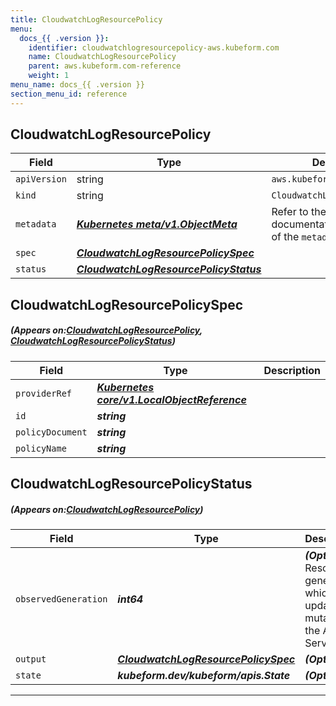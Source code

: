 ```yaml
---
title: CloudwatchLogResourcePolicy
menu:
  docs_{{ .version }}:
    identifier: cloudwatchlogresourcepolicy-aws.kubeform.com
    name: CloudwatchLogResourcePolicy
    parent: aws.kubeform.com-reference
    weight: 1
menu_name: docs_{{ .version }}
section_menu_id: reference
---
```


## CloudwatchLogResourcePolicy
| Field | Type | Description |
| ------ | ----- | ----------- |
| `apiVersion` | string | `aws.kubeform.com/v1alpha1` |
|    `kind` | string | `CloudwatchLogResourcePolicy` |
| `metadata` | ***[Kubernetes meta/v1.ObjectMeta](https://kubernetes.io/docs/reference/generated/kubernetes-api/v1.13/#objectmeta-v1-meta)***|Refer to the Kubernetes API documentation for the fields of the `metadata` field.|
| `spec` | ***[CloudwatchLogResourcePolicySpec](#CloudwatchLogResourcePolicySpec)***||
| `status` | ***[CloudwatchLogResourcePolicyStatus](#CloudwatchLogResourcePolicyStatus)***||
## CloudwatchLogResourcePolicySpec
##### (Appears on:[CloudwatchLogResourcePolicy](#CloudwatchLogResourcePolicy), [CloudwatchLogResourcePolicyStatus](#CloudwatchLogResourcePolicyStatus))
| Field | Type | Description |
| ------ | ----- | ----------- |
| `providerRef` | ***[Kubernetes core/v1.LocalObjectReference](https://kubernetes.io/docs/reference/generated/kubernetes-api/v1.13/#localobjectreference-v1-core)***||
| `id` | ***string***||
| `policyDocument` | ***string***||
| `policyName` | ***string***||
## CloudwatchLogResourcePolicyStatus
##### (Appears on:[CloudwatchLogResourcePolicy](#CloudwatchLogResourcePolicy))
| Field | Type | Description |
| ------ | ----- | ----------- |
| `observedGeneration` | ***int64***| ***(Optional)*** Resource generation, which is updated on mutation by the API Server.|
| `output` | ***[CloudwatchLogResourcePolicySpec](#CloudwatchLogResourcePolicySpec)***| ***(Optional)*** |
| `state` | ***kubeform.dev/kubeform/apis.State***| ***(Optional)*** |
---
